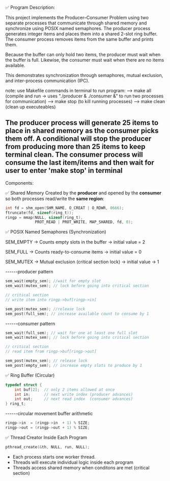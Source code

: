 ✅ Program Description:

This project implements the Producer–Consumer Problem using two separate processes that communicate through shared memory and synchronize using POSIX named semaphores.
The producer process generates integer items and places them into a shared 2-slot ring buffer.
The consumer process removes items from the same buffer and prints them.

Because the buffer can only hold two items, the producer must wait when the buffer is full.
Likewise, the consumer must wait when there are no items available.

This demonstrates synchronization through semaphores, mutual exclusion, and inter-process communication (IPC).

note: use Makefile commands in terminal to run program:
       --> make all  (compile and run -> uses "./producer & ./consumer &" to run two processes for communication)
       --> make stop (to kill running processes)
       --> make clean (clean up executeables)
       
The producer process will generate 25 items to place in shared memory as the consumer picks them off.
A conditional will stop the producer from producing more than 25 items to keep terminal clean.
The consumer process will consume the last item/items and then wait for user to enter 'make stop' in terminal
----------------------------------------------------------------------------------------------------------

Components:

✅ Shared Memory
Created by the **producer** and opened by the **consumer** so both processes read/write the **same region**:

```c
int fd = shm_open(SHM_NAME, O_CREAT | O_RDWR, 0666);
ftruncate(fd, sizeof(ring_t));
ringp = mmap(NULL, sizeof(ring_t),
             PROT_READ | PROT_WRITE, MAP_SHARED, fd, 0);
```

✅ POSIX Named Semaphores (Synchronization)

SEM_EMPTY -> Counts empty slots in the buffer -> initial value = 2

SEM_FULL -> Counts ready-to-consume items -> initial value = 0

SEM_MUTEX -> Mutual exclusion (critical section lock) -> initial value -> 1

------producer pattern
```c
sem_wait(empty_sem); //wait for empty slot
sem_wait(mutex_sem); // lock before going into critical section

// critical section
// write item into ringp->buf[ringp->in]

sem_post(mutex_sem); //release lock
sem_post(full_sem); // increase available count to consume by 1
```
------consumer pattern
```c
sem_wait(full_sem); // wait for one at least one full slot 
sem_wait(mutex_sem); // lock before going into critical section

// critical section
// read item from ringp->buf[ringp->out]

sem_post(mutex_sem); // release lock
sem_post(empty_sem); // increase empty slots to produce by 1
```

✅ Ring Buffer (Circular)
```c
typedef struct {
    int buf[2];  // only 2 items allowed at once
    int in;      // next write index (producer advances)
    int out;     // next read index  (consumer advances)
} ring_t;
```
------circular movement buffer arithmetic
```c
ringp->in  = (ringp->in  + 1) % SIZE;
ringp->out = (ringp->out + 1) % SIZE;
```

✅ Thread Creator Inside Each Program
```c
pthread_create(&th, NULL, run, NULL);
```
- Each process starts one worker thread.
- Threads will execute individual logic inside each program
- Threads access shared memory when conditons are met (critical section)
